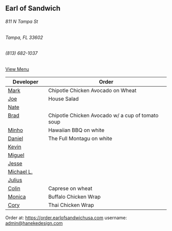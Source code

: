 ## Earl of Sandwich
###### 811 N Tampa St
###### Tampa, FL 33602
###### (813) 682-1037

[View Menu](https://www.earlofsandwichusa.com/menu/)

Developer     | Order
--------------|---------------------
[Mark](http://github.com/mark-smithtb)              | Chipotle Chicken Avocado on Wheat
[Joe](https://github.com/Montchat)                  | House Salad
[Nate](https://github.com/thunemn)                  | 
[Brad](https://github.com/bself)                    | Chipotle Chicken Avocado w/ a cup of tomato soup
[Minho](https://github.com/minhochoi)               | Hawaiian BBQ on white
[Daniel](https://github.come/dtartaglia)            | The Full Montagu on white
[Kevin]()                                           | 
[Miguel](https://github.com/MiguelBrito1086)        |         
[Jesse](https://github.com/jessecurry)              | 
[Michael L.]()                                      | 
[Julius](https://github.com/jbzozowski)             | 
[Colin](https://github.com/ColinFendrick)           | Caprese on wheat
[Monica](https://github.com/MonicaUlloa)            |Buffalo Chicken Wrap
[Cory](https://github.com/Khaladin)                 | Thai Chicken Wrap
Order at: https://order.earlofsandwichusa.com
username: admin@hanekedesign.com
